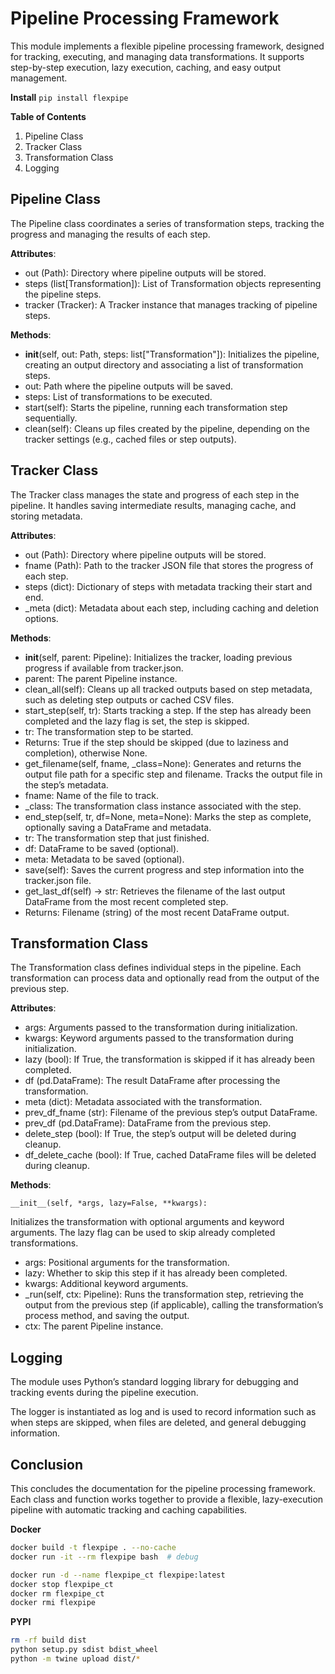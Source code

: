 # Pipeline Processing Framework

This module implements a flexible pipeline processing framework, designed for tracking, executing, and managing data transformations. It supports step-by-step execution, lazy execution, caching, and easy output management.

**Install**
`pip install flexpipe`

**Table of Contents**

1. Pipeline Class
2. Tracker Class
3. Transformation Class
4. Logging

## Pipeline Class

The Pipeline class coordinates a series of transformation steps, tracking the progress and managing the results of each step.

**Attributes**:

- out (Path): Directory where pipeline outputs will be stored.
- steps (list[Transformation]): List of Transformation objects representing the pipeline steps.
- tracker (Tracker): A Tracker instance that manages tracking of pipeline steps.

**Methods**:

- __init__(self, out: Path, steps: list["Transformation"]):
Initializes the pipeline, creating an output directory and associating a list of transformation steps.
- out: Path where the pipeline outputs will be saved.
- steps: List of transformations to be executed.
- start(self):
Starts the pipeline, running each transformation step sequentially.
- clean(self):
Cleans up files created by the pipeline, depending on the tracker settings (e.g., cached files or step outputs).

## Tracker Class

The Tracker class manages the state and progress of each step in the pipeline. It handles saving intermediate results, managing cache, and storing metadata.

**Attributes**:

- out (Path): Directory where pipeline outputs will be stored.
- fname (Path): Path to the tracker JSON file that stores the progress of each step.
- steps (dict): Dictionary of steps with metadata tracking their start and end.
- _meta (dict): Metadata about each step, including caching and deletion options.

**Methods**:

- __init__(self, parent: Pipeline):
Initializes the tracker, loading previous progress if available from tracker.json.
- parent: The parent Pipeline instance.
- clean_all(self):
Cleans up all tracked outputs based on step metadata, such as deleting step outputs or cached CSV files.
- start_step(self, tr):
Starts tracking a step. If the step has already been completed and the lazy flag is set, the step is skipped.
- tr: The transformation step to be started.
- Returns: True if the step should be skipped (due to laziness and completion), otherwise None.
- get_filename(self, fname, _class=None):
Generates and returns the output file path for a specific step and filename. Tracks the output file in the step’s metadata.
- fname: Name of the file to track.
- _class: The transformation class instance associated with the step.
- end_step(self, tr, df=None, meta=None):
Marks the step as complete, optionally saving a DataFrame and metadata.
- tr: The transformation step that just finished.
- df: DataFrame to be saved (optional).
- meta: Metadata to be saved (optional).
- save(self):
Saves the current progress and step information into the tracker.json file.
- get_last_df(self) -> str:
Retrieves the filename of the last output DataFrame from the most recent completed step.
- Returns: Filename (string) of the most recent DataFrame output.

## Transformation Class

The Transformation class defines individual steps in the pipeline. Each transformation can process data and optionally read from the output of the previous step.

**Attributes**:

- args: Arguments passed to the transformation during initialization.
- kwargs: Keyword arguments passed to the transformation during initialization.
- lazy (bool): If True, the transformation is skipped if it has already been completed.
- df (pd.DataFrame): The result DataFrame after processing the transformation.
- meta (dict): Metadata associated with the transformation.
- prev_df_fname (str): Filename of the previous step’s output DataFrame.
- prev_df (pd.DataFrame): DataFrame from the previous step.
- delete_step (bool): If True, the step’s output will be deleted during cleanup.
- df_delete_cache (bool): If True, cached DataFrame files will be deleted during cleanup.

**Methods**:

    __init__(self, *args, lazy=False, **kwargs):
Initializes the transformation with optional arguments and keyword arguments. The lazy flag can be used to skip already completed transformations.
- args: Positional arguments for the transformation.
- lazy: Whether to skip this step if it has already been completed.
- kwargs: Additional keyword arguments.
- _run(self, ctx: Pipeline):
Runs the transformation step, retrieving the output from the previous step (if applicable), calling the transformation’s process method, and saving the output.
- ctx: The parent Pipeline instance.

## Logging

The module uses Python’s standard logging library for debugging and tracking events during the pipeline execution.

The logger is instantiated as log and is used to record information such as when steps are skipped, when files are deleted, and general debugging information.

## Conclusion

This concludes the documentation for the pipeline processing framework. Each class and function works together to provide a flexible, lazy-execution pipeline with automatic tracking and caching capabilities.

**Docker**

```bash
docker build -t flexpipe . --no-cache
docker run -it --rm flexpipe bash  # debug

docker run -d --name flexpipe_ct flexpipe:latest
docker stop flexpipe_ct
docker rm flexpipe_ct
docker rmi flexpipe
```

**PYPI**

```bash
rm -rf build dist
python setup.py sdist bdist_wheel
python -m twine upload dist/*
```
